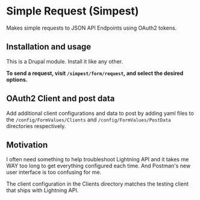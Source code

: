 # Simple Request (Simpest)
Makes simple requests to JSON API Endpoints using OAuth2 tokens.

## Installation and usage
This is a Drupal module. Install it like any other.

**To send a request, visit `/simpest/form/request`, and select the desired
options.**

## OAuth2 Client and post data
Add additional client configurations and data to post by adding yaml files to
the `/config/FormValues/Clients` and `/config/FormValues/PostData` directories
respectively.

## Motivation
I often need something to help troubleshoot Lightning API and it takes me WAY
too long to get everything configured each time. And Postman's new user
interface is too confusing for me.

The client configuration in the Clients directory matches the testing client
that ships with Lightning API. 